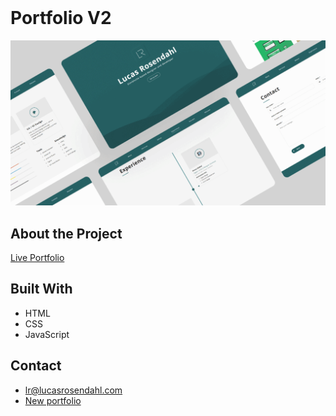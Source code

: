 <br />
  <h1 align="left">Portfolio V2</h1>
</p>

<img src="https://github.com/Luchkiin/portfolio-v2/blob/master/images/og-images/index.png" alt="Logo" width="Auto" height="Auto">

## About the Project

<a href="https://luchkiin.github.io/portfolio-v2/" target="_blank"> Live Portfolio</a>

## Built With
* HTML
* CSS
* JavaScript

## Contact
* <a href="mailto:lr@lucasrosendahl.com">lr@lucasrosendahl.com</a>
* <a href="https://lucasrosendahl.com" target="_blank">New portfolio</a>
